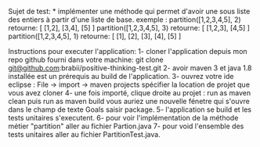 Sujet de test:
	* implémenter une méthode qui permet d'avoir une sous liste des entiers à partir d'une liste de base.
	exemple : 
		partition([1,2,3,4,5], 2) retourne: [ [1,2], [3,4], [5] ]
		partition([1,2,3,4,5], 3) retourne: [ [1,2,3], [4,5] ]
		partition([1,2,3,4,5], 1) retourne: [ [1], [2], [3], [4], [5] ]

Instructions pour executer l'application:
	1- cloner l'application depuis mon repo github fourni dans votre machine:
		git clone git@github.com:brabii/positive-thinking-test.git
	2- avoir maven 3 et java 1.8 installée est un prérequis au build de l'application.
	3- ouvrez votre ide eclipse : File -> import -> maven projects spécifier la location de projet que vous avez cloner
	4- une fois importé, clique droite au projet : run as maven clean puis run as maven build vous auriez une nouvelle fénetre qui s'ouvre 
		dans le champ de texte Goals saisir package.
	5- l'application se build et les tests unitaires s'executent.
	6- pour voir l'implémentation de la méthode métier "partition" aller au fichier Partion.java 
	7- pour void l'ensemble des tests unitaires aller au fichier PartitionTest.java.
	
